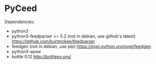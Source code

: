 # PyCeed #

Dependencies:
* python3
* python3-feedparser >> 5.2 (not in debian, use github's latest) https://github.com/kurtmckee/feedparser
* feedgen (not in debian, use pip) https://pypi.python.org/pypi/feedgen
* python3-apsw
* bottle 0.12 http://bottlepy.org/
